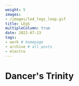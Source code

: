```yaml
---
weight: 5
images:
- /images/led_legs_loop.gif
title: LEgS
multipleColumn: true
date: 2022-07-23
tags:
- work # homepage
- archive # all posts
- electro
---
```


# Dancer's Trinity